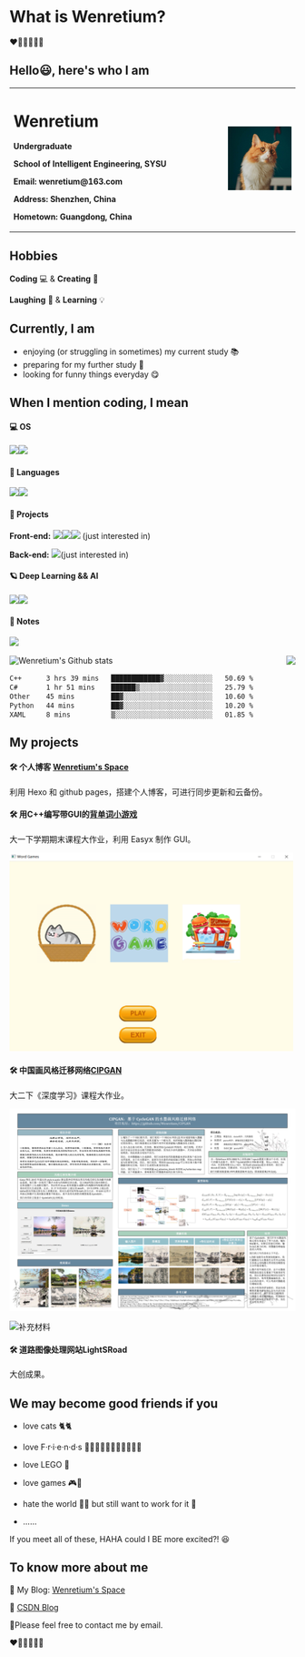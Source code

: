 # What is Wenretium?

❤🧡💛💚💙💜

## Hello😃, here's who I am

<table border="0">
  <tr>
    <td width="75%">
      <h1>Wenretium</h1>
      <p><b>Undergraduate</b></p>
      <p><b>School of Intelligent Engineering, SYSU</b></p>
      <p><b>Email: wenretium@163.com</b></p>
      <p><b>Address: Shenzhen, China</b></p>
      <p><b>Hometown: Guangdong, China</b></p>
    </td>
    <td width="25%">
      <img src="images/me.jpg" width="100%">     
    </td>
  </tr>
</table>



## Hobbies

**Coding** 💻 & **Creating** 🎨

**Laughing** 🤣 & **Learning** 💡



## Currently, I am
+ enjoying (or struggling in sometimes) my current study 📚
+ preparing for my further study 📜
+ looking for funny things everyday 😋



## When I mention coding, I mean

#### 💻 OS

[![](https://img.shields.io/badge/Windows-10-2376bc?style=flat-square&logo=windows&logoColor=ffffff)](https://www.microsoft.com/windows/get-windows-10)[![](https://img.shields.io/badge/Linux-Ubuntu-2376bc?style=flat-square&logo=ubuntu&logoColor=ffffff)](https://ubuntu.com/)

#### 💬 Languages

[![](https://img.shields.io/badge/-Python-3776AB?style=flat-square&logo=python&logoColor=ffffff)](https://www.python.org/)[![](https://img.shields.io/badge/-C++-269539?style=flat-square&logo=c%2B%2B&logoColor=ffffff)](https://www.cplusplus.com/)

#### 🍰 Projects

**Front-end:** [![](https://img.shields.io/badge/-JavaScript-f7e018?style=flat-square&logo=javascript&logoColor=white)](https://www.ecma-international.org/)[![](https://img.shields.io/badge/-HTML5-E34F26?style=flat-square&logo=html5&logoColor=white)](https://html.spec.whatwg.org/)[![](https://img.shields.io/badge/-CSS3-1572B6?style=flat-square&logo=css3&logoColor=white)](https://www.w3.org/Style/CSS/) (just interested in)

**Back-end:** [![](https://img.shields.io/badge/-Django-092E20?style=flat-square&logo=django&logoColor=green)](https://Django.org/)(just interested in)

#### 🪐 Deep Learning && AI

[![](https://img.shields.io/badge/-PyTorch-269539?style=flat-square&logo=pytorch&logoColor=white)](https://pytorch.org/)[![](https://img.shields.io/badge/-Tensorflow-fcc624?style=flat-square&logo=tensorflow&logoColor=white)](https://www.tensorflow.org/)

#### 📝 Notes

[![](https://img.shields.io/badge/-Markdown-2496ED?style=flat-square&logo=markdown&logoColor=white)](https://daringfireball.net/projects/markdown/)

![Wenretium's Github stats](https://github-readme-stats.vercel.app/api?username=Wenretium&show_icons=true&theme=vision-friendly-dark)<img align="right" src="https://github-readme-stats.vercel.app/api/top-langs/?username=Wenretium&layout=compact&theme=vision-friendly-dark">



<!--START_SECTION:waka-->
```text
C++      3 hrs 39 mins   ████████████▓░░░░░░░░░░░░   50.69 % 
C#       1 hr 51 mins    ██████▒░░░░░░░░░░░░░░░░░░   25.79 % 
Other    45 mins         ██▓░░░░░░░░░░░░░░░░░░░░░░   10.60 % 
Python   44 mins         ██▓░░░░░░░░░░░░░░░░░░░░░░   10.20 % 
XAML     8 mins          ▒░░░░░░░░░░░░░░░░░░░░░░░░   01.85 % 
```
<!--END_SECTION:waka-->


## My projects

#### 🛠 个人博客 [Wenretium's Space](https://wenretium.github.io/) 

利用 Hexo 和 github pages，搭建个人博客，可进行同步更新和云备份。

#### 🛠 用C++编写带GUI的[背单词小游戏](https://github.com/Wenretium/Word-Games)

大一下学期期末课程大作业，利用 Easyx 制作 GUI。

<img src="README/image-20210602234201109.png" alt="image-20210602234201109" width="500" />


#### 🛠 中国画风格迁移网络[CIPGAN](https://github.com/Wenretium/CIPGAN)

大二下《深度学习》课程大作业。

![poster](README/poster.png)

![补充材料](README/补充材料.png)

#### 🛠 道路图像处理网站LightSRoad

大创成果。

## We may become good friends if you

+ love cats 🐈🐈

+ love F·r·i·e·n·d·s 👨🏻‍🤝‍👨🏻👫👩🏼‍🤝‍👩🏻

+ love LEGO 🧱

+ love games 🎮🎡

+ hate the world 🤷‍♀️ but still want to work for it 🙌

+ ......

If you meet all of these, HAHA could I BE more excited?! 😆



## To know more about me

📌 My Blog: [Wenretium's Space](https://wenretium.github.io/) 

📌 [CSDN Blog](https://blog.csdn.net/weixin_45725902?spm=1000.2115.3001.5343)

📌Please feel free to contact me by email.



❤🧡💛💚💙💜

 
